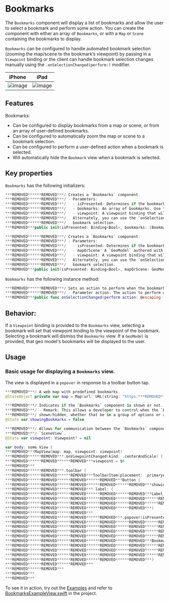# Bookmarks

The `Bookmarks` component will display a list of bookmarks and allow the user to select a bookmark and perform some action. You can create the component with either an array of `Bookmarks`, or with a `Map` or `Scene` containing the bookmarks to display.

`Bookmarks` can be configured to handle automated bookmark selection (zooming the map/scene to the bookmark’s viewpoint) by passing in a `Viewpoint` binding or the client can handle bookmark selection changes manually using the `.onSelectionChanged(perform:)` modifier.

|iPhone|iPad|
|:--:|:--:|
|![image](https:***REMOVED***user-images.githubusercontent.com/3998072/202765630-894bee44-a0c2-4435-86f4-c80c4cc4a0b9.png)|![image](https:***REMOVED***user-images.githubusercontent.com/3998072/202765729-91c52555-4677-4c2b-b62b-215e6c3790a6.png)|

## Features

Bookmarks:

- Can be configured to display bookmarks from a map or scene, or from an array of user-defined bookmarks.
- Can be configured to automatically zoom the map or scene to a bookmark selection.
- Can be configured to perform a user-defined action when a bookmark is selected.
- Will automatically hide the `Bookmark` view when a bookmark is selected.

## Key properties

`Bookmarks` has the following initializers:

```swift
***REMOVED******REMOVED***/ Creates a `Bookmarks` component.
***REMOVED******REMOVED***/ - Parameters:
***REMOVED******REMOVED***/   - isPresented: Determines if the bookmarks list is presented.
***REMOVED******REMOVED***/   - bookmarks: An array of bookmarks. Use this when displaying bookmarks defined at runtime.
***REMOVED******REMOVED***/   - viewpoint: A viewpoint binding that will be updated when a bookmark is selected.
***REMOVED******REMOVED***/   Alternately, you can use the `onSelectionChanged(perform:)` modifier to handle
***REMOVED******REMOVED***/   bookmark selection.
***REMOVED***public init(isPresented: Binding<Bool>, bookmarks: [Bookmark], viewpoint: Binding<Viewpoint?>? = nil)
```

```swift
***REMOVED******REMOVED***/ Creates a `Bookmarks` component.
***REMOVED******REMOVED***/ - Parameters:
***REMOVED******REMOVED***/   - isPresented: Determines if the bookmarks list is presented.
***REMOVED******REMOVED***/   - mapOrScene: A `GeoModel` authored with pre-existing bookmarks.
***REMOVED******REMOVED***/   - viewpoint: A viewpoint binding that will be updated when a bookmark is selected.
***REMOVED******REMOVED***/   Alternately, you can use the `onSelectionChanged(perform:)` modifier to handle
***REMOVED******REMOVED***/   bookmark selection.
***REMOVED***public init(isPresented: Binding<Bool>, mapOrScene: GeoModel, viewpoint: Binding<Viewpoint?>? = nil)
```

`Bookmarks` has the following instance method:

```swift
***REMOVED******REMOVED***/ Sets an action to perform when the bookmark selection changes.
***REMOVED******REMOVED***/ - Parameter action: The action to perform when the bookmark selection has changed.
***REMOVED***public func onSelectionChanged(perform action: @escaping (Bookmark) -> Void) -> Bookmarks
```

## Behavior:

If a `Viewpoint` binding is provided to the `Bookmarks` view, selecting a bookmark will set that viewpoint binding to the viewpoint of the bookmark. Selecting a bookmark will dismiss the `Bookmarks` view. If a `GeoModel` is provided, that geo model's bookmarks will be displayed to the user.

## Usage

### Basic usage for displaying a `Bookmarks` view.
The view is displayed in a `popover` in response to a toolbar button tap.

```swift
***REMOVED***/ A web map with predefined bookmarks.
@StateObject private var map = Map(url: URL(string: "https:***REMOVED***www.arcgis.com/home/item.html?id=16f1b8ba37b44dc3884afc8d5f454dd2")!)!

***REMOVED***/ Indicates if the `Bookmarks` component is shown or not.
***REMOVED***/ - Remark: This allows a developer to control when the `Bookmarks` component is
***REMOVED***/ shown/hidden, whether that be in a group of options or a standalone button.
@State var showingBookmarks = false

***REMOVED***/ Allows for communication between the `Bookmarks` component and a `MapView` or
***REMOVED***/ `SceneView`.
@State var viewpoint: Viewpoint? = nil

var body: some View {
***REMOVED***MapView(map: map, viewpoint: viewpoint)
***REMOVED******REMOVED***.onViewpointChanged(kind: .centerAndScale) {
***REMOVED******REMOVED******REMOVED***viewpoint = $0
***REMOVED***
***REMOVED******REMOVED***.toolbar {
***REMOVED******REMOVED******REMOVED***ToolbarItem(placement: .primaryAction) {
***REMOVED******REMOVED******REMOVED******REMOVED***Button {
***REMOVED******REMOVED******REMOVED******REMOVED******REMOVED***showingBookmarks.toggle()
***REMOVED******REMOVED******REMOVED*** label: {
***REMOVED******REMOVED******REMOVED******REMOVED******REMOVED***Label(
***REMOVED******REMOVED******REMOVED******REMOVED******REMOVED******REMOVED***"Show Bookmarks",
***REMOVED******REMOVED******REMOVED******REMOVED******REMOVED******REMOVED***systemImage: "bookmark"
***REMOVED******REMOVED******REMOVED******REMOVED******REMOVED***)
***REMOVED******REMOVED******REMOVED***
***REMOVED******REMOVED******REMOVED******REMOVED***.popover(isPresented: $showingBookmarks) {
***REMOVED******REMOVED******REMOVED******REMOVED******REMOVED******REMOVED*** Display the `Bookmarks` components with a pre-defined
***REMOVED******REMOVED******REMOVED******REMOVED******REMOVED******REMOVED*** list of bookmarks. Passing in a `Viewpoint` binding
***REMOVED******REMOVED******REMOVED******REMOVED******REMOVED******REMOVED*** will allow the `Bookmarks` component to handle
***REMOVED******REMOVED******REMOVED******REMOVED******REMOVED******REMOVED*** bookmark selection.
***REMOVED******REMOVED******REMOVED******REMOVED******REMOVED***Bookmarks(
***REMOVED******REMOVED******REMOVED******REMOVED******REMOVED******REMOVED***isPresented: $showingBookmarks,
***REMOVED******REMOVED******REMOVED******REMOVED******REMOVED******REMOVED***mapOrScene: map,
***REMOVED******REMOVED******REMOVED******REMOVED******REMOVED******REMOVED***viewpoint: $viewpoint
***REMOVED******REMOVED******REMOVED******REMOVED******REMOVED***)
***REMOVED******REMOVED******REMOVED***
***REMOVED******REMOVED***
***REMOVED***
***REMOVED***
```

To see it in action, try out the [Examples](../../Examples) and refer to [BookmarksExampleView.swift](../../Examples/Examples/BookmarksExampleView.swift) in the project.
